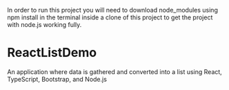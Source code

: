 In order to run this project you will need to download node_modules using npm install in the terminal inside a clone of this project to get the project with node.js working fully.
# ReactListDemo
An application where data is gathered and converted into a list using React, TypeScript, Bootstrap, and Node.js
